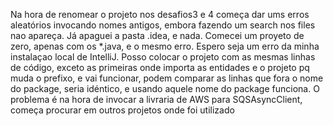 Na hora de renomear o projeto nos desafios3 e 4 começa dar ums erros aleatórios invocando nomes antigos, embora fazendo um search nos files nao apareça. Já apaguei a pasta .idea, e nada. Comecei um proyeto de zero, apenas com os *.java, e o mesmo erro. Espero seja um erro da minha instalaçao local de IntelliJ. Posso colocar o projeto com as mesmas linhas de código, exceto as primeiras onde importa as entidades e o projeto pq muda o prefixo, e vai funcionar, podem comparar as linhas que fora o nome do package, seria idéntico, e usando aquele nome do package funciona. O problema é na hora de invocar a livraria de AWS para SQSAsyncClient, começa procurar em outros projetos onde foi utilizado
